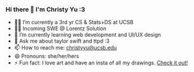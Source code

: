 ### Hi there 👋 I'm Christy Yu :3

- 👩‍🎓 I’m currently a 3rd yr CS & Stats+DS at UCSB
- 👩‍💻 Incoming SWE @ Lorentz Solution
- 🌱 I’m currently learning web development and UI/UX design
- 💬 Ask me about taylor swift and ttpd :3
- 📫 How to reach me: christyyu@ucsb.edu
- 😄 Pronouns: she/her/hers
- ⚡ Fun fact: I love art and have an insta of all my drawings. [Check it out!](https://www.instagram.com/qwistaycat)
